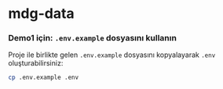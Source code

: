 # mdg-data
### Demo1 için: `.env.example` dosyasını kullanın

Proje ile birlikte gelen `.env.example` dosyasını kopyalayarak `.env` oluşturabilirsiniz:

```bash
cp .env.example .env
